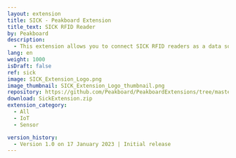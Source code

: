 ```yaml
---
layout: extension
title: SICK - Peakboard Extension
title_text: SICK RFID Reader
by: Peakboard
description: 
  - This extension allows you to connect SICK RFID readers as a data source in Peakboard. This allows you to use a SICK RFID reader to write and read NFC tags with Peakboard.
lang: en
weight: 1000
isDraft: false
ref: sick
image: SICK_Extension_Logo.png
image_thumbnail: SICK_Extension_Logo_thumbnail.png
repository: https://github.com/Peakboard/PeakboardExtensions/tree/master/SickExtension
download: SickExtension.zip
extension_category:
  - All
  - IoT
  - Sensor

version_history:
  - Version 1.0 on 17 January 2023 | Initial release
---
```

